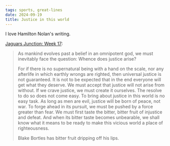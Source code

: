 ```yaml
---
tags: sports, great-lines
date: 2024-09-19
title: Justice in this world
---
```


I love Hamilton Nolan's writing.

[Jaguars Junction: Week 17](https://deadspin.com/jaguars-junction-week-17-1790674144/):

> As mankind evolves past a belief in an omnipotent god, we must inevitably face the question: Whence does justice arise?
>
> For if there is no supernatural being with a hand on the scale, nor any afterlife in which earthly wrongs are righted, then universal justice is not guaranteed. It is not to be expected that in the end everyone will get what they deserve. We must accept that justice will not arise from without. If we crave justice, we must create it ourselves.
> The resolve to do so does not come easy. To bring about justice in this world is no easy task. As long as men are evil, justice will be born of peace, not war. To forge ahead in its pursuit, we must be pushed by a force greater than fear. We must first taste the bitter, bitter fruit of injustice and defeat. And when its bitter taste becomes unbearable, we shall know what it means to be ready to make this vicious world a place of righteousness.
>
> Blake Bortles has bitter fruit dripping off his lips.
